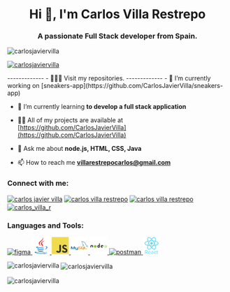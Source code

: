 <h1 align="center">Hi 👋, I'm Carlos Villa Restrepo</h1>
<h3 align="center">A passionate Full Stack developer from Spain.</h3>

<p align="left"> <img src="https://komarev.com/ghpvc/?username=carlosjaviervilla&label=Profile%20views&color=0e75b6&style=flat" alt="carlosjaviervilla" /> </p>

<p align="left"> <a href="https://github.com/ryo-ma/github-profile-trophy"><img src="https://github-profile-trophy.vercel.app/?username=carlosjaviervilla" alt="carlosjaviervilla" /></a> </p>
-------------
- 👨🏽‍💻 Visit my repositories.
-------------
- 🔭 I’m currently working on [sneakers-app](https://github.com/CarlosJavierVilla/sneakers-app)

- 🌱 I’m currently learning **to develop a full stack application**

- 👨‍💻 All of my projects are available at [https://github.com/CarlosJavierVilla](https://github.com/CarlosJavierVilla)

- 💬 Ask me about **node.js, HTML, CSS, Java**

- 📫 How to reach me **villarestrepocarlos@gmail.com**

<h3 align="left">Connect with me:</h3>
<p align="left">
<a href="https://codepen.io/carlos javier villa" target="blank"><img align="center" src="https://raw.githubusercontent.com/rahuldkjain/github-profile-readme-generator/master/src/images/icons/Social/codepen.svg" alt="carlos javier villa" height="30" width="40" /></a>
<a href="https://linkedin.com/in/carlos villa restrepo" target="blank"><img align="center" src="https://raw.githubusercontent.com/rahuldkjain/github-profile-readme-generator/master/src/images/icons/Social/linked-in-alt.svg" alt="carlos villa restrepo" height="30" width="40" /></a>
<a href="https://stackoverflow.com/users/carlos villa restrepo" target="blank"><img align="center" src="https://raw.githubusercontent.com/rahuldkjain/github-profile-readme-generator/master/src/images/icons/Social/stack-overflow.svg" alt="carlos villa restrepo" height="30" width="40" /></a>
<a href="https://www.codechef.com/users/carlos_villa_r" target="blank"><img align="center" src="https://cdn.jsdelivr.net/npm/simple-icons@3.1.0/icons/codechef.svg" alt="carlos_villa_r" height="30" width="40" /></a>
</p>

<h3 align="left">Languages and Tools:</h3>
<p align="left"> <a href="https://www.figma.com/" target="_blank" rel="noreferrer"> <img src="https://www.vectorlogo.zone/logos/figma/figma-icon.svg" alt="figma" width="40" height="40"/> </a> <a href="https://www.java.com" target="_blank" rel="noreferrer"> <img src="https://raw.githubusercontent.com/devicons/devicon/master/icons/java/java-original.svg" alt="java" width="40" height="40"/> </a> <a href="https://developer.mozilla.org/en-US/docs/Web/JavaScript" target="_blank" rel="noreferrer"> <img src="https://raw.githubusercontent.com/devicons/devicon/master/icons/javascript/javascript-original.svg" alt="javascript" width="40" height="40"/> </a> <a href="https://www.mysql.com/" target="_blank" rel="noreferrer"> <img src="https://raw.githubusercontent.com/devicons/devicon/master/icons/mysql/mysql-original-wordmark.svg" alt="mysql" width="40" height="40"/> </a> <a href="https://nodejs.org" target="_blank" rel="noreferrer"> <img src="https://raw.githubusercontent.com/devicons/devicon/master/icons/nodejs/nodejs-original-wordmark.svg" alt="nodejs" width="40" height="40"/> </a> <a href="https://postman.com" target="_blank" rel="noreferrer"> <img src="https://www.vectorlogo.zone/logos/getpostman/getpostman-icon.svg" alt="postman" width="40" height="40"/> </a> <a href="https://reactjs.org/" target="_blank" rel="noreferrer"> <img src="https://raw.githubusercontent.com/devicons/devicon/master/icons/react/react-original-wordmark.svg" alt="react" width="40" height="40"/> </a> </p>

<p><img align="left" src="https://github-readme-stats.vercel.app/api/top-langs?username=carlosjaviervilla&show_icons=true&locale=en&layout=compact" alt="carlosjaviervilla" /></p>

<p>&nbsp;<img align="center" src="https://github-readme-stats.vercel.app/api?username=carlosjaviervilla&show_icons=true&locale=en" alt="carlosjaviervilla" /></p>

<p><img align="center" src="https://github-readme-streak-stats.herokuapp.com/?user=carlosjaviervilla&" alt="carlosjaviervilla" /></p>
